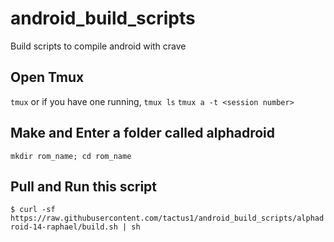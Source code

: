 # android_build_scripts
Build scripts to compile android with crave

## Open Tmux

```tmux```
or if you have one running,
```tmux ls```
```tmux a -t <session number>```

## Make and Enter a folder called alphadroid
```mkdir rom_name; cd rom_name```

## Pull and Run this script
```$ curl -sf https://raw.githubusercontent.com/tactus1/android_build_scripts/alphadroid-14-raphael/build.sh | sh```
